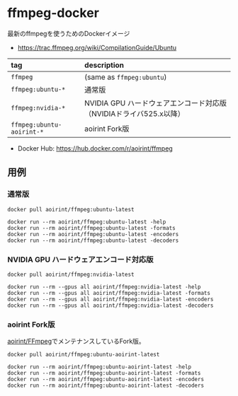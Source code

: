 # ffmpeg-docker
最新のffmpegを使うためのDockerイメージ

- <https://trac.ffmpeg.org/wiki/CompilationGuide/Ubuntu>

|tag|description|
|:--|:--|
|`ffmpeg`|(same as `ffmpeg:ubuntu`)|
|`ffmpeg:ubuntu-*`|通常版|
|`ffmpeg:nvidia-*`|NVIDIA GPU ハードウェアエンコード対応版（NVIDIAドライバ525.x以降）|
|`ffmpeg:ubuntu-aoirint-*`|aoirint Fork版|

- Docker Hub: <https://hub.docker.com/r/aoirint/ffmpeg>

## 用例

### 通常版

```shell
docker pull aoirint/ffmpeg:ubuntu-latest

docker run --rm aoirint/ffmpeg:ubuntu-latest -help
docker run --rm aoirint/ffmpeg:ubuntu-latest -formats
docker run --rm aoirint/ffmpeg:ubuntu-latest -encoders
docker run --rm aoirint/ffmpeg:ubuntu-latest -decoders
```

### NVIDIA GPU ハードウェアエンコード対応版

```shell
docker pull aoirint/ffmpeg:nvidia-latest

docker run --rm --gpus all aoirint/ffmpeg:nvidia-latest -help
docker run --rm --gpus all aoirint/ffmpeg:nvidia-latest -formats
docker run --rm --gpus all aoirint/ffmpeg:nvidia-latest -encoders
docker run --rm --gpus all aoirint/ffmpeg:nvidia-latest -decoders
```

### aoirint Fork版

[aoirint/FFmpeg](https://github.com/aoirint/FFmpeg)でメンテナンスしているFork版。

```shell
docker pull aoirint/ffmpeg:ubuntu-aoirint-latest

docker run --rm aoirint/ffmpeg:ubuntu-aoirint-latest -help
docker run --rm aoirint/ffmpeg:ubuntu-aoirint-latest -formats
docker run --rm aoirint/ffmpeg:ubuntu-aoirint-latest -encoders
docker run --rm aoirint/ffmpeg:ubuntu-aoirint-latest -decoders
```
